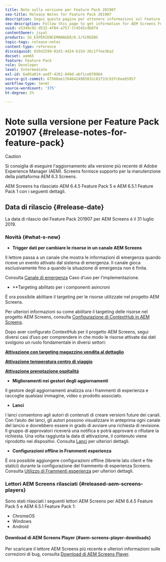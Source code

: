 ```yaml
---
title: Note sulla versione per Feature Pack 201907
seo-title: Release Notes for Feature Pack 201907
description: Segui questa pagina per ottenere informazioni sul Feature Pack di AEM Screens 201907 rilasciato il 31 luglio 2019.
seo-description: Follow this page to get information for AEM Screens Feature Pack 201907 released on July 31, 2019.
uuid: e5349c92-d532-4f04-a757-7c4545cdb074
contentOwner: jsyal
products: SG_EXPERIENCEMANAGER/6.5/SCREENS
topic-tags: release-notes
content-type: reference
discoiquuid: 826d1599-02d1-4d24-b15d-26c1ffee36a2
docset: aem65
feature: Feature Pack
role: Developer
level: Intermediate
exl-id: 6a05a014-aedf-4261-849d-abf1ce070964
source-git-commit: 67560ae17646424985032c81f33c937c6eeb5957
workflow-type: tm+mt
source-wordcount: '375'
ht-degree: 2%

---
```


# Note sulla versione per Feature Pack 201907 {#release-notes-for-feature-pack}

>[!CAUTION]
>
>Si consiglia di eseguire l&#39;aggiornamento alla versione più recente di Adobe Experience Manager (AEM). Screens fornisce supporto per la manutenzione della piattaforma AEM 6.3 Screens.

AEM Screens ha rilasciato AEM 6.4.5 Feature Pack 5 e AEM 6.5.1 Feature Pack 1 con i seguenti dettagli.

## Data di rilascio {#release-date}

La data di rilascio del Feature Pack 201907 per AEM Screens è il 31 luglio 2019.

### Novità {#what-s-new}

* **Trigger dati per cambiare le risorse in un canale AEM Screens**

Il lettore passa a un canale che mostra le informazioni di emergenza quando riceve un evento attivato dal sistema di emergenza. Il canale gioca esclusivamente fino a quando la situazione di emergenza non è finita.

Consulta [Canale di emergenza](emergency-channel.md) Caso d’uso per l’implementazione.

* **Targeting abilitato per i componenti asincroni

È ora possibile abilitare il targeting per le risorse utilizzate nel progetto AEM Screens.

Per ulteriori informazioni su come abilitare il targeting delle risorse nel progetto AEM Screens, consulta [Configurazione di ContextHub in AEM Screens](configuring-context-hub.md).

Dopo aver configurato ContextHub per il progetto AEM Screens, segui diversi casi d’uso per comprendere in che modo le risorse attivate dai dati svolgono un ruolo fondamentale in diversi settori:

**[Attivazione con targeting magazzino vendita al dettaglio](retail-inventory-activation.md)**

**[Attivazione temperatura centro di viaggio](local-temperature-activation.md)**

**[Attivazione prenotazione ospitalità](hospitality-reservation-activation.md)**

* **Miglioramenti nei gestori degli aggiornamenti**

Il gestore degli aggiornamenti analizza ora i frammenti di esperienza e raccoglie qualsiasi immagine, video o prodotto associato.

* **Lanci**

I lanci consentono agli autori di contenuti di creare versioni future dei canali. Con l’aiuto dei lanci, gli autori possono visualizzare in anteprima ogni canale del lancio e dovrebbero essere in grado di avviare una richiesta di revisione. Il gruppo di approvatori riceverà una notifica e potrà approvare o rifiutare la richiesta. Una volta raggiunta la data di attivazione, il contenuto viene riprodotto nei dispositivi.
Consulta [Lanci](launches.md) per ulteriori dettagli.

* **Configurazioni offline in Frammenti esperienza**

È ora possibile aggiungere configurazioni offline (librerie lato client e file statici) durante la configurazione del frammento di esperienza Screens. Consulta [Utilizzo di Frammenti esperienza](experience-fragments-in-screens.md) per ulteriori dettagli.

### Lettori AEM Screens rilasciati {#released-aem-screens-players}

Sono stati rilasciati i seguenti lettori AEM Screens per AEM 6.4.5 Feature Pack 5 e AEM 6.5.1 Feature Pack 1:

* ChromeOS
* Windows
* Android

#### Download di AEM Screens Player  {#aem-screens-player-downloads}

Per scaricare il lettore AEM Screens più recente e ulteriori informazioni sulle correzioni di bug, consulta [Download di AEM Screens Player](https://download.macromedia.com/screens/).
